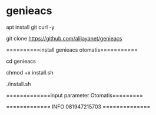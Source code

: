 # genieacs
apt install git curl -y

git clone https://github.com/alijayanet/genieacs

==========install genieacs otomatis===========


cd genieacs

chmod +x install.sh

./install.sh

=============input parameter Otomatis=========

============= INFO 081947215703 ==============
